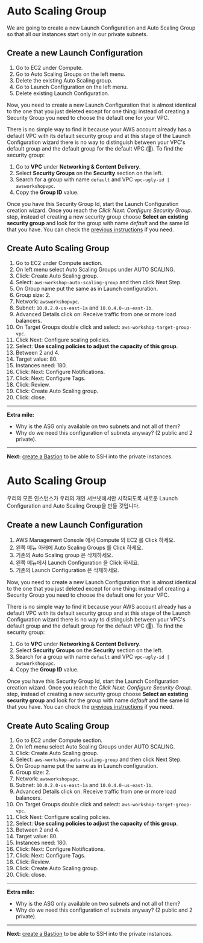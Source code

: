 # Auto Scaling Group

We are going to create a new Launch Configuration and Auto Scaling Group so that all our instances start only in our private subnets.

## Create a new Launch Configuration
1. Go to EC2 under Compute.
2. Go to Auto Scaling Groups on the left menu.
3. Delete the existing Auto Scaling group.
4. Go to Launch Configuration on the left menu.
5. Delete existing Launch Configuration.

Now, you need to create a new Launch Configuration that is almost identical to the one that you just deleted except for one thing: instead of creating a Security Group you need to choose the default one for your VPC.

There is no simple way to find it because your AWS account already has a default VPC with its default security group and at this stage of the Launch Configuration wizard there is no way to distinguish between your VPC's default group and the default group for the default VPC (🤔). To find the security group:

1. Go to **VPC** under **Networking & Content Delivery**.
2. Select **Security Groups** on the **Security** section on the left.
3. Search for a group with name `default` and VPC `vpc-ugly-id | awsworkshopvpc`.
4. Copy the **Group ID** value.

Once you have this Security Group Id, start the Launch Configuration creation wizard. Once you reach the _Click Next: Configure Security Group._ step, instead of creating a new security group choose **Select an existing security group** and look for the group with name _default_ and the same Id that you have. You can check the [previous instructions](/workshop/elb-auto-scaling-group/02-auto-scaling-group.md) if you need.

## Create Auto Scaling Group
1. Go to EC2 under Compute section.
2. On left menu select Auto Scaling Groups under AUTO SCALING.
3. Click: Create Auto Scaling group.
4. Select: `aws-workshop-auto-scaling-group` and then click Next Step.
5. On Group name put the same as in Launch configuration.
6. Group size: 2.
7. Network: `awsworkshopvpc`.
8. Subnet: `10.0.2.0-us-east-1a` and `10.0.4.0-us-east-1b`.
9. Advanced Details click on: Receive traffic from one or more load balancers.
10. On Target Groups double click and select: `aws-workshop-target-group-vpc`.
11. Click Next: Configure scaling policies.
12. Select: **Use scaling policies to adjust the capacity of this group**.
13. Between 2 and 4.
14. Target value: 80.
15. Instances need: 180.
16. Click: Next: Configure Notifications.
17. Click: Next: Configure Tags.
18. Click: Review.
19. Click: Create Auto Scaling group.
20. Click: close.

---
**Extra mile:**

- Why is the ASG only available on two subnets and not all of them?
- Why do we need this configuration of subnets anyway? (2 public and 2 private).

---
**Next:** [create a Bastion](/workshop/vpc-subnets-bastion/07-bastion.md) to be able to SSH into the private instances.

# Auto Scaling Group

우리의 모든 인스턴스가 우리의 개인 서브넷에서만 시작되도록 새로운 Launch Configuration and Auto Scaling Group을 만들 것입니다.

## Create a new Launch Configuration
1. AWS Management Console 에서 Compute 의 EC2 를 Click 하세요.
2. 왼쪽 메뉴 아래에 Auto Scaling Groups 를 Click 하세요.
3. 기존의 Auto Scaling group 은 삭제하세요.
4. 왼쪽 메뉴에서 Launch Configuration 을 Click 하세요.
5. 기존의 Launch Configuration 은 삭제하세요.

Now, you need to create a new Launch Configuration that is almost identical to the one that you just deleted except for one thing: instead of creating a Security Group you need to choose the default one for your VPC.

There is no simple way to find it because your AWS account already has a default VPC with its default security group and at this stage of the Launch Configuration wizard there is no way to distinguish between your VPC's default group and the default group for the default VPC (🤔). To find the security group:

1. Go to **VPC** under **Networking & Content Delivery**.
2. Select **Security Groups** on the **Security** section on the left.
3. Search for a group with name `default` and VPC `vpc-ugly-id | awsworkshopvpc`.
4. Copy the **Group ID** value.

Once you have this Security Group Id, start the Launch Configuration creation wizard. Once you reach the _Click Next: Configure Security Group._ step, instead of creating a new security group choose **Select an existing security group** and look for the group with name _default_ and the same Id that you have. You can check the [previous instructions](/workshop/elb-auto-scaling-group/02-auto-scaling-group.md) if you need.

## Create Auto Scaling Group
1. Go to EC2 under Compute section.
2. On left menu select Auto Scaling Groups under AUTO SCALING.
3. Click: Create Auto Scaling group.
4. Select: `aws-workshop-auto-scaling-group` and then click Next Step.
5. On Group name put the same as in Launch configuration.
6. Group size: 2.
7. Network: `awsworkshopvpc`.
8. Subnet: `10.0.2.0-us-east-1a` and `10.0.4.0-us-east-1b`.
9. Advanced Details click on: Receive traffic from one or more load balancers.
10. On Target Groups double click and select: `aws-workshop-target-group-vpc`.
11. Click Next: Configure scaling policies.
12. Select: **Use scaling policies to adjust the capacity of this group**.
13. Between 2 and 4.
14. Target value: 80.
15. Instances need: 180.
16. Click: Next: Configure Notifications.
17. Click: Next: Configure Tags.
18. Click: Review.
19. Click: Create Auto Scaling group.
20. Click: close.

---
**Extra mile:**

- Why is the ASG only available on two subnets and not all of them?
- Why do we need this configuration of subnets anyway? (2 public and 2 private).

---
**Next:** [create a Bastion](/workshop/vpc-subnets-bastion/07-bastion.md) to be able to SSH into the private instances.
